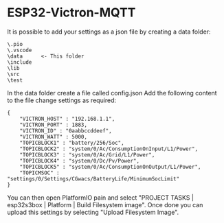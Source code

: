 # ESP32-Victron-MQTT

It is possible to add your settings as a json file by creating a data folder:
```
\.pio
\.vscode
\data      <- This folder
\include
\lib
\src
\test
```
In the data folder create a file called config.json Add the following content to the file change settings as required:
```
{
    "VICTRON_HOST" : "192.168.1.1",
    "VICTRON_PORT" : 1883,
    "VICTRON_ID" : "0aabbccddeef",
    "VICTRON_WATT" : 5000,
    "TOPICBLOCK1" : "battery/256/Soc",
    "TOPICBLOCK2" : "system/0/Ac/ConsumptionOnInput/L1/Power",
    "TOPICBLOCK3" : "system/0/Ac/Grid/L1/Power",
    "TOPICBLOCK4" : "system/0/Dc/Pv/Power",
    "TOPICBLOCK5" : "system/0/Ac/ConsumptionOnOutput/L1/Power",
    "TOPICMSOC" : "settings/0/Settings/CGwacs/BatteryLife/MinimumSocLimit"
}
```
You can then open PlatformIO pain and select "PROJECT TASKS | esp32s3box | Platform | Build Filesystem image". Once done you can upload this settings by selecting "Upload Filesystem Image".

